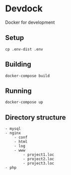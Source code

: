 # Devdock
Docker for development

## Setup

    cp .env-dist .env

## Building

    docker-compose build

## Running

    docker-compose up

## Directory structure

    - mysql
    - nginx
        - conf
        - html
        - log
        - www
            - project1.loc
            - project2.loc
            - project3.loc
    - php
